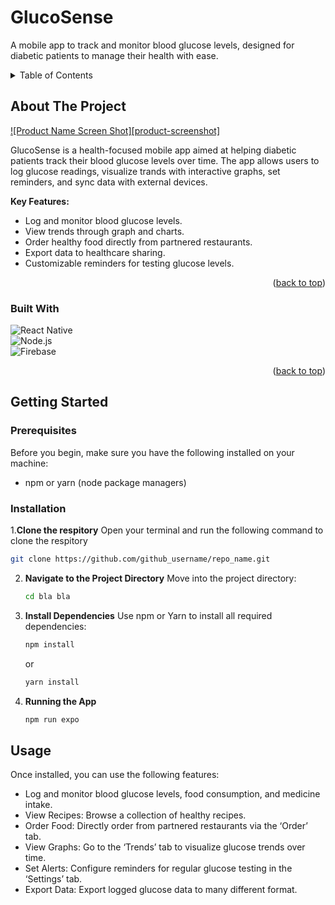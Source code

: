 <a id="readme-top"></a>
# GlucoSense
A mobile app to track and monitor blood glucose levels, designed for diabetic patients to manage their health with ease.



<details>
  <summary>Table of Contents</summary>
  <ol>
    <li>
      <a href="#about-the-project">About The Project</a>
      <ul>
         <li><a href="#built-with">Built With</a></li>
      </ul>
    </li>
    <li>
      <a href="#getting-started">Getting Started</a>
      <ul>
        <li><a href="#prerequisites">Prerequisites</a></li>
        <li><a href="#installation">Installation</a></li>
      </ul>
    </li>
    <li><a href="#usage">Usage</a></li>
    <li><a href="#roadmap">Roadmap</a></li>
    <li><a href="#contributing">Contributing</a></li>
    <li><a href="#license">License</a></li>
    <li><a href="#contact">Contact</a></li>
    <li><a href="#acknowledgments">Acknowledgments</a></li>
  </ol>
</details>


<!-- ABOUT THE PROJECT -->
## About The Project

[![Product Name Screen Shot][product-screenshot]](https://example.com)

GlucoSense is a health-focused mobile app aimed at helping diabetic patients track their blood glucose levels over time. The app allows users to log glucose readings, visualize trands with interactive graphs, set reminders, and sync data with external devices. 

**Key Features:**
<ul>
  <li>Log and monitor blood glucose levels.</li>
  <li>View trends through graph and charts.</li>
  <li>Order healthy food directly from partnered restaurants.</li>
  <li>Export data to healthcare sharing.</li>
  <li>Customizable reminders for testing glucose levels.</li>
</ul>

<p align="right">(<a href="#readme-top">back to top</a>)</p>

### Built With
![React Native][React Native]  
![Node.js][Node.js]  
![Firebase][Firebase]
<p align="right">(<a href="#readme-top">back to top</a>)</p>

## Getting Started
### Prerequisites
Before you begin, make sure you have the following installed on your machine: 
<ul>
  <li>npm or yarn (node package managers)</li>
</ul>

### Installation 
1.**Clone the respitory** Open your terminal and run the following command to clone the respitory 
   ```sh
   git clone https://github.com/github_username/repo_name.git
   ```
2. **Navigate to the Project Directory** Move into the project directory:
    ```sh
   cd bla bla
   ```
3. **Install Dependencies** Use npm or Yarn to install all required dependencies:
   ```sh
   npm install
   ```
   or
    ```sh
   yarn install
   ```
4. **Running the App**
    ```sh
   npm run expo 
   ```
## Usage 
Once installed, you can use the following features: 
<ul>
  <li>Log and monitor blood glucose levels, food consumption, and medicine intake.</li>
  <li>View Recipes: Browse a collection of healthy recipes.</li>
  <li>Order Food: Directly order from partnered restaurants via the ‘Order’ tab.</li>
  <li>View Graphs: Go to the ‘Trends’ tab to visualize glucose trends over time.</li>
  <li>Set Alerts: Configure reminders for regular glucose testing in the ‘Settings’ tab.</li>
  <li>Export Data: Export logged glucose data to many different format.</li>
</ul>










<!-- MARKDOWN LINKS & IMAGES -->
[React Native]: https://img.shields.io/badge/React_Native-20232A?style=for-the-badge&logo=react&logoColor=61DAFB
[ReactNative-url]: https://reactnative.dev/
[Node.js]: https://img.shields.io/badge/Node.js-43853D?style=for-the-badge&logo=node.js&logoColor=white
[Nodejs-url]: https://nodejs.org/
[Firebase]: https://img.shields.io/badge/Firebase-FFCA28?style=for-the-badge&logo=firebase&logoColor=white
[Firebase-url]: https://firebase.google.com/


